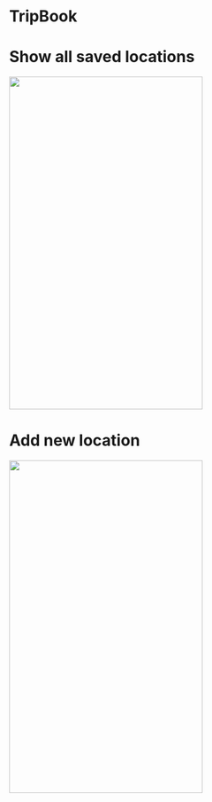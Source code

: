 # TripBook

# Show all saved locations
<img src="https://user-images.githubusercontent.com/53533148/75606160-df8b4380-5a9e-11ea-8960-4348752dc1df.png" width="350" height="600">

# Add new location
<img src="https://user-images.githubusercontent.com/53533148/75606220-650ef380-5a9f-11ea-9525-80c7b36834c5.png" width="350" height="600">

